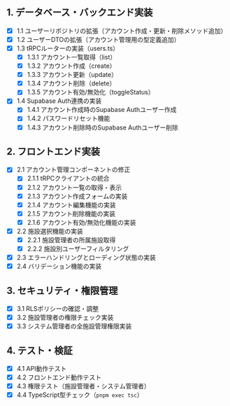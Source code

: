 ## 1. データベース・バックエンド実装

- [x] 1.1 ユーザーリポジトリの拡張（アカウント作成・更新・削除メソッド追加）
- [x] 1.2 ユーザーDTOの拡張（アカウント管理用の型定義追加）
- [x] 1.3 tRPCルーターの実装（users.ts）
  - [x] 1.3.1 アカウント一覧取得（list）
  - [x] 1.3.2 アカウント作成（create）
  - [x] 1.3.3 アカウント更新（update）
  - [x] 1.3.4 アカウント削除（delete）
  - [x] 1.3.5 アカウント有効/無効化（toggleStatus）
- [x] 1.4 Supabase Auth連携の実装
  - [x] 1.4.1 アカウント作成時のSupabase Authユーザー作成
  - [x] 1.4.2 パスワードリセット機能
  - [x] 1.4.3 アカウント削除時のSupabase Authユーザー削除

## 2. フロントエンド実装

- [x] 2.1 アカウント管理コンポーネントの修正
  - [x] 2.1.1 tRPCクライアントの統合
  - [x] 2.1.2 アカウント一覧の取得・表示
  - [x] 2.1.3 アカウント作成フォームの実装
  - [x] 2.1.4 アカウント編集機能の実装
  - [x] 2.1.5 アカウント削除機能の実装
  - [x] 2.1.6 アカウント有効/無効化機能の実装
- [x] 2.2 施設選択機能の実装
  - [x] 2.2.1 施設管理者の所属施設取得
  - [x] 2.2.2 施設別ユーザーフィルタリング
- [x] 2.3 エラーハンドリングとローディング状態の実装
- [x] 2.4 バリデーション機能の実装

## 3. セキュリティ・権限管理

- [x] 3.1 RLSポリシーの確認・調整
- [x] 3.2 施設管理者の権限チェック実装
- [x] 3.3 システム管理者の全施設管理権限実装

## 4. テスト・検証

- [x] 4.1 API動作テスト
- [x] 4.2 フロントエンド動作テスト
- [x] 4.3 権限テスト（施設管理者・システム管理者）
- [x] 4.4 TypeScript型チェック（`pnpm exec tsc`）
